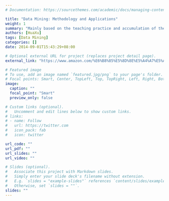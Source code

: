 ```yaml
---
# Documentation: https://sourcethemes.com/academic/docs/managing-content/

title: "Data Mining: Methodology and Applications"
weight: 1
summary: "Mainly based on the teaching practice and accumulation of the Data Mining Methods and Applications course set up by Tsinghua University, referring to the teaching system of relevant courses of famous foreign universities in recent years, systematically introducing the basic concepts and basic principles of data mining; combining some typical applications Examples show general patterns and ideas for solving problems with data mining thinking methods."
authors: [HuaXu]
tags: [Data Mining]
categories: []
date: 2014-09-01T15:43:29+08:00

# Optional external URL for project (replaces project detail page).
external_link: "https://www.amazon.com/%E6%B8%85%E5%8D%8E%E5%A4%A7%E5%AD%A6%E8%AE%A1%E7%AE%97%E6%9C%BA%E7%B3%BB%E5%88%97%E6%95%99%E6%9D%90%C2%B7%E6%95%B0%E6%8D%AE%E6%8C%96%E6%8E%98%EF%BC%9A%E6%96%B9%E6%B3%95%E4%B8%8E%E5%BA%94%E7%94%A8-%E5%BE%90%E5%8D%8E/dp/B00KCGS4VY/ref=sr_1_2?dchild=1&keywords=%E6%95%B0%E6%8D%AE%E6%8C%96%E6%8E%98%EF%BC%9A%E6%96%B9%E6%B3%95%E4%B8%8E%E5%BA%94%E7%94%A8&qid=1599206339&s=books&sr=1-2"

# Featured image
# To use, add an image named `featured.jpg/png` to your page's folder.
# Focal points: Smart, Center, TopLeft, Top, TopRight, Left, Right, BottomLeft, Bottom, BottomRight.
image:
  caption: ""
  focal_point: "Smart"
  preview_only: false

# Custom links (optional).
#   Uncomment and edit lines below to show custom links.
# links:
# - name: Follow
#   url: https://twitter.com
#   icon_pack: fab
#   icon: twitter

url_code: ""
url_pdf: ""
url_slides: ""
url_video: ""

# Slides (optional).
#   Associate this project with Markdown slides.
#   Simply enter your slide deck's filename without extension.
#   E.g. `slides = "example-slides"` references `content/slides/example-slides.md`.
#   Otherwise, set `slides = ""`.
slides: ""
---
```

